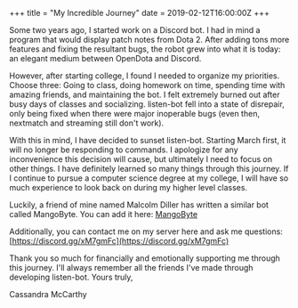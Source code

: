 +++
title = "My Incredible Journey"
date = 2019-02-12T16:00:00Z
+++

Some two years ago, I started work on a Discord bot. I had in mind a program that would display
patch notes from Dota 2. After adding tons more features and fixing the resultant bugs, the robot
grew into what it is today: an elegant medium between OpenDota and Discord.

However, after starting college, I found I needed to organize my priorities. Choose three: Going to
class, doing homework on time, spending time with amazing friends, and maintaining the bot. I felt
extremely burned out after busy days of classes and socializing. listen-bot fell into a state of
disrepair, only being fixed when there were major inoperable bugs (even then, nextmatch and
streaming still don't work).

With this in mind, I have decided to sunset listen-bot. Starting March first, it will no longer be
responding to commands. I apologize for any inconvenience this decision will cause, but ultimately I
need to focus on other things. I have definitely learned so many things through this journey. If I
continue to pursue a computer science degree at my college, I will have so much experience to look
back on during my higher level classes.

Luckily, a friend of mine named Malcolm Diller has written a similar bot called MangoByte. You can
add it here:
[MangoByte](https://discordapp.com/oauth2/authorize?permissions=314432&scope=bot&client_id=213476188037971968")

Additionally, you can contact me on my server here and ask me questions:
[https://discord.gg/xM7gmFc](https://discord.gg/xM7gmFc)

Thank you so much for financially and emotionally supporting me through this journey. I'll always
remember all the friends I've made through developing listen-bot. Yours truly,

Cassandra McCarthy

